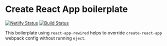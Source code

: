 # Create React App boilerplate

[![Netlify Status](https://api.netlify.com/api/v1/badges/edb328da-b301-4be4-ba1a-2fac668d034e/deploy-status)](https://app.netlify.com/sites/cra-rewired-boilerplate/deploys) [![Build Status](https://travis-ci.org/zlatanpham/create-react-rewired-boilerplate.svg?branch=master)](https://travis-ci.org/zlatanpham/create-react-rewired-boilerplate)

This boilerplate using `react-app-rewired` helps to override `create-react-app` webpack config without running `eject`.
